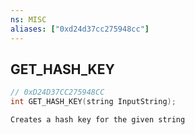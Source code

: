 ```yaml
---
ns: MISC
aliases: ["0xd24d37cc275948cc"]
---
```

## GET_HASH_KEY

```c
// 0xD24D37CC275948CC
int GET_HASH_KEY(string InputString);
```

```
Creates a hash key for the given string
```
